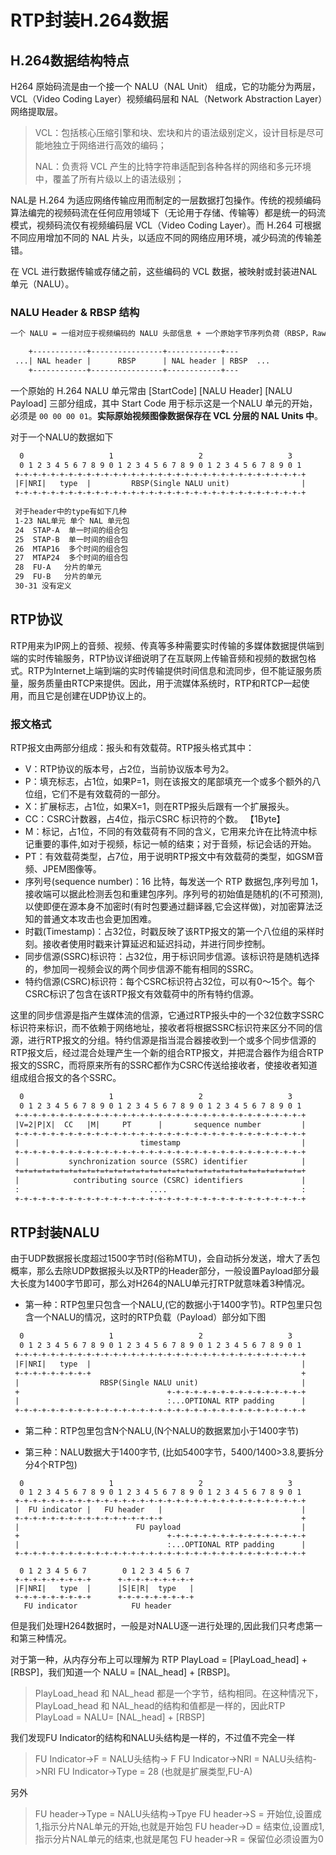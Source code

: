 # RTP封装H.264数据



## H.264数据结构特点

H264 原始码流是由一个接一个 NALU（NAL Unit） 组成，它的功能分为两层，VCL（Video Coding Layer）视频编码层和 NAL（Network Abstraction Layer）网络提取层。

> VCL：包括核心压缩引擎和块、宏块和片的语法级别定义，设计目标是尽可能地独立于网络进行高效的编码；
>
> NAL：负责将 VCL 产生的比特字符串适配到各种各样的网络和多元环境中，覆盖了所有片级以上的语法级别；

NAL是 H.264 为适应网络传输应用而制定的一层数据打包操作。传统的视频编码算法编完的视频码流在任何应用领域下（无论用于存储、传输等）都是统一的码流模式，视频码流仅有视频编码层 VCL（Video Coding Layer）。而 H.264 可根据不同应用增加不同的 NAL 片头，以适应不同的网络应用环境，减少码流的传输差错。

在 VCL 进行数据传输或存储之前，这些编码的 VCL 数据，被映射或封装进NAL单元（NALU）。

### NALU Header & RBSP 结构

```txt
一个 NALU = 一组对应于视频编码的 NALU 头部信息 + 一个原始字节序列负荷（RBSP，Raw Byte Sequence Payload）

    +------------+----------------+------------+---
 ...| NAL header |      RBSP      | NAL header | RBSP  ...
    +------------+----------------+------------+---
```

一个原始的 H.264 NALU 单元常由 [StartCode] [NALU Header] [NALU Payload] 三部分组成，其中 Start Code 用于标示这是一个NALU 单元的开始，必须是 `00 00 00 01`。**实际原始视频图像数据保存在 VCL 分层的 NAL Units 中**。

对于一个NALU的数据如下

```txt
  0                   1                   2                   3
  0 1 2 3 4 5 6 7 8 9 0 1 2 3 4 5 6 7 8 9 0 1 2 3 4 5 6 7 8 9 0 1
 +-+-+-+-+-+-+-+-+-+-+-+-+-+-+-+-+-+-+-+-+-+-+-+-+-+-+-+-+-+-+-+-+
 |F|NRI|   type  |         RBSP(Single NALU unit)                |
 +-+-+-+-+-+-+-+-+-+-+-+-+-+-+-+-+-+-+-+-+-+-+-+-+-+-+-+-+-+-+-+-+
 
 对于header中的type有如下几种
 1-23 NAL单元 单个 NAL 单元包
 24  STAP-A  单一时间的组合包
 25  STAP-B  单一时间的组合包
 26  MTAP16  多个时间的组合包
 27  MTAP24  多个时间的组合包
 28  FU-A   分片的单元
 29  FU-B   分片的单元
 30-31 没有定义
```



## RTP协议

RTP用来为IP网上的音频、视频、传真等多种需要实时传输的多媒体数据提供端到端的实时传输服务，RTP协议详细说明了在互联网上传输音频和视频的数据包格式。RTP为Internet上端到端的实时传输提供时间信息和流同步，但不能证服务质量，服务质量由RTCP来提供。因此，用于流媒体系统时，RTP和RTCP一起使用，而且它是创建在UDP协议上的。

### 报文格式

RTP报文由两部分组成：报头和有效载荷。RTP报头格式其中：

* V：RTP协议的版本号，占2位，当前协议版本号为2。
* P：填充标志，占1位，如果P=1，则在该报文的尾部填充一个或多个额外的八位组，它们不是有效载荷的一部分。
* X：扩展标志，占1位，如果X=1，则在RTP报头后跟有一个扩展报头。
* CC：CSRC计数器，占4位，指示CSRC 标识符的个数。 【1Byte】
* M：标记，占1位，不同的有效载荷有不同的含义，它用来允许在比特流中标记重要的事件,如对于视频，标记一帧的结束；对于音频，标记会话的开始。
* PT：有效载荷类型，占7位，用于说明RTP报文中有效载荷的类型，如GSM音频、JPEM图像等。
* 序列号(sequence number)：16 比特，每发送一个 RTP 数据包,序列号加 1，接收端可以据此检测丢包和重建包序列。序列号的初始值是随机的(不可预测),以使即便在源本身不加密时(有时包要通过翻译器,它会这样做)，对加密算法泛知的普通文本攻击也会更加困难。
* 时戳(Timestamp)：占32位，时戳反映了该RTP报文的第一个八位组的采样时刻。接收者使用时戳来计算延迟和延迟抖动，并进行同步控制。
* 同步信源(SSRC)标识符：占32位，用于标识同步信源。该标识符是随机选择的，参加同一视频会议的两个同步信源不能有相同的SSRC。
* 特约信源(CSRC)标识符：每个CSRC标识符占32位，可以有0～15个。每个CSRC标识了包含在该RTP报文有效载荷中的所有特约信源。



这里的同步信源是指产生媒体流的信源，它通过RTP报头中的一个32位数字SSRC标识符来标识，而不依赖于网络地址，接收者将根据SSRC标识符来区分不同的信源，进行RTP报文的分组。特约信源是指当混合器接收到一个或多个同步信源的RTP报文后，经过混合处理产生一个新的组合RTP报文，并把混合器作为组合RTP报文的SSRC，而将原来所有的SSRC都作为CSRC传送给接收者，使接收者知道组成组合报文的各个SSRC。

```txt
  0                   1                   2                   3
  0 1 2 3 4 5 6 7 8 9 0 1 2 3 4 5 6 7 8 9 0 1 2 3 4 5 6 7 8 9 0 1
 +-+-+-+-+-+-+-+-+-+-+-+-+-+-+-+-+-+-+-+-+-+-+-+-+-+-+-+-+-+-+-+-+
 |V=2|P|X|  CC   |M|     PT      |       sequence number         |
 +-+-+-+-+-+-+-+-+-+-+-+-+-+-+-+-+-+-+-+-+-+-+-+-+-+-+-+-+-+-+-+-+
 |                           timestamp                           |
 +-+-+-+-+-+-+-+-+-+-+-+-+-+-+-+-+-+-+-+-+-+-+-+-+-+-+-+-+-+-+-+-+
 |           synchronization source (SSRC) identifier            |
 +=+=+=+=+=+=+=+=+=+=+=+=+=+=+=+=+=+=+=+=+=+=+=+=+=+=+=+=+=+=+=+=+
 |            contributing source (CSRC) identifiers             |
 :                             ....                              :
 +-+-+-+-+-+-+-+-+-+-+-+-+-+-+-+-+-+-+-+-+-+-+-+-+-+-+-+-+-+-+-+-+

```



## RTP封装NALU

由于UDP数据报长度超过1500字节时(俗称MTU)，会自动拆分发送，增大了丢包概率，那么去除UDP数据报头以及RTP的Header部分，一般设置Payload部分最大长度为1400字节即可，那么对H264的NALU单元打RTP就意味着3种情况。



* 第一种：RTP包里只包含一个NALU,(它的数据小于1400字节)。RTP包里只包含一个NALU的情况，这时的RTP负载（Payload）部分如下图

```txt
  0                   1                   2                   3
  0 1 2 3 4 5 6 7 8 9 0 1 2 3 4 5 6 7 8 9 0 1 2 3 4 5 6 7 8 9 0 1
 +-+-+-+-+-+-+-+-+-+-+-+-+-+-+-+-+-+-+-+-+-+-+-+-+-+-+-+-+-+-+-+-+
 |F|NRI|   type  |                                               |
 +-+-+-+-+-+-+-+-+                                               +
 |                  RBSP(Single NALU unit)                       |
 +                         		   +-+-+-+-+-+-+-+-+-+-+-+-+-+-+-+
 |                                 :...OPTIONAL RTP padding      |
 +-+-+-+-+-+-+-+-+-+-+-+-+-+-+-+-+-+-+-+-+-+-+-+-+-+-+-+-+-+-+-+-+
```



* 第二种：RTP包里包含N个NALU,(N个NALU的数据累加小于1400字节)



* 第三种：NALU数据大于1400字节, (比如5400字节，5400/1400>3.8,要拆分分4个RTP包)

```
  0                   1                   2                   3
  0 1 2 3 4 5 6 7 8 9 0 1 2 3 4 5 6 7 8 9 0 1 2 3 4 5 6 7 8 9 0 1
 +-+-+-+-+-+-+-+-+-+-+-+-+-+-+-+-+-+-+-+-+-+-+-+-+-+-+-+-+-+-+-+-+
 |  FU indicator |   FU header   |                               |
 +-+-+-+-+-+-+-+-+-+-+-+-+-+-+-+-+                               +
 |                          FU payload                           |
 +                                 +-+-+-+-+-+-+-+-+-+-+-+-+-+-+-+
 |                                 :...OPTIONAL RTP padding      |
 +-+-+-+-+-+-+-+-+-+-+-+-+-+-+-+-+-+-+-+-+-+-+-+-+-+-+-+-+-+-+-+-+
  
  0 1 2 3 4 5 6 7      	 0 1 2 3 4 5 6 7 
 +-+-+-+-+-+-+-+-+    	+-+-+-+-+-+-+-+-+
 |F|NRI|   type  |    	|S|E|R|  type   |
 +-+-+-+-+-+-+-+-+    	+-+-+-+-+-+-+-+-+
   FU indicator            FU header
```

但是我们处理H264数据时，一般是对NALU逐一进行处理的,因此我们只考虑第一和第三种情况。

 

对于第一种，从内存分布上可以理解为 RTP PlayLoad = [PlayLoad_head] + [RBSP]，我们知道一个 NALU = [NAL_head] + [RBSP]。

> PlayLoad_head 和 NAL_head 都是一个字节，结构相同。在这种情况下，PlayLoad_head 和 NAL_head的结构和值都是一样的，因此RTP PlayLoad = NALU= [NAL_head] + [RBSP]




我们发现FU Indicator的结构和NALU头结构是一样的，不过值不完全一样

> FU Indicator->F    = NALU头结构-> F
> FU Indicator->NRI  = NALU头结构->NRI
> FU Indicator->Type  = 28 (也就是扩展类型,FU-A)



另外

> FU header->Type = NALU头结构->Tpye
> FU header->S = 开始位,设置成1,指示分片NAL单元的开始,也就是开始包
> FU header->D = 结束位,设置成1,指示分片NAL单元的结束,也就是尾包
> FU header->R = 保留位必须设置为0











